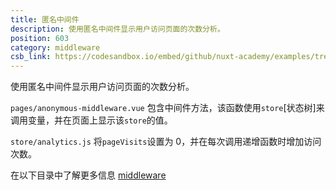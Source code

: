 ```yaml
---
title: 匿名中间件
description: 使用匿名中间件显示用户访问页面的次数分析。
position: 603
category: middleware
csb_link: https://codesandbox.io/embed/github/nuxt-academy/examples/tree/master/middleware/anonymous-middleware?fontsize=14&hidenavigation=1&module=%2Fpages%2Fanonymous-middleware.vue&theme=dark&view=editor
---
```


使用匿名中间件显示用户访问页面的次数分析。

<example-intro></example-intro>

`pages/anonymous-middleware.vue` 包含中间件方法，该函数使用`store`[状态树]来调用变量，并在页面上显示该`store`的值。

`store/analytics.js` 将`pageVisits`设置为 0，并在每次调用递增函数时增加访问次数。

<base-alert type="next">

在以下目录中了解更多信息 [middleware](/docs/2.x/directory-structure/middleware#anonymous-middleware)

</base-alert>

<code-sandbox :src="csb_link"></code-sandbox>
